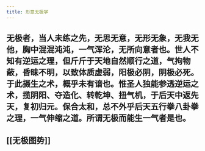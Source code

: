 ```yaml
---
title: 形意无极学
---
```


## 无极者，当人未练之先，无思无意，无形无象，无我无他，胸中混混沌沌，一气浑沦，无所向意者也。世人不知有逆运之理，但斤斤于天地自然顺行之道，气拘物蔽，昏昧不明，以致体质虚弱，阳极必阴，阴极必死。于此摄生之术，概乎未有谙也。惟圣人独能参透逆运之术，揽阴阳、夺造化、转乾坤、扭气机，于后天中返先天，复初归元。保合太和，总不外乎后天五行拳八卦拳之理，一气伸缩之道。所谓无极而能生一气者是也。

## [[无极图势]]
